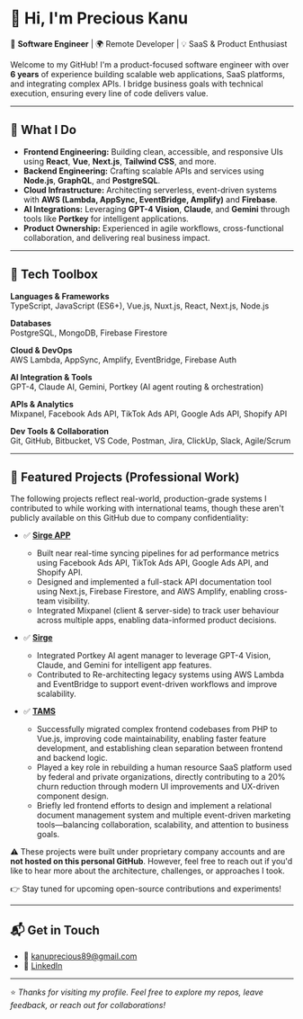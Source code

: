 
# 👋 Hi, I'm Precious Kanu

🎯 **Software Engineer** | 🌍 Remote Developer | 💡 SaaS & Product Enthusiast

Welcome to my GitHub! I'm a product-focused software engineer with over **6 years** of experience building scalable web applications, SaaS platforms, and integrating complex APIs. I bridge business goals with technical execution, ensuring every line of code delivers value.

---

## 🔧 What I Do

- **Frontend Engineering:** Building clean, accessible, and responsive UIs using **React**, **Vue**, **Next.js**, **Tailwind CSS**, and more.
- **Backend Engineering:** Crafting scalable APIs and services using **Node.js**, **GraphQL**, and **PostgreSQL**.
- **Cloud Infrastructure:** Architecting serverless, event-driven systems with **AWS (Lambda, AppSync, EventBridge, Amplify)** and **Firebase**.
- **AI Integrations:** Leveraging **GPT-4 Vision**, **Claude**, and **Gemini** through tools like **Portkey** for intelligent applications.
- **Product Ownership:** Experienced in agile workflows, cross-functional collaboration, and delivering real business impact.

---

## 🧰 Tech Toolbox

**Languages & Frameworks**  
TypeScript, JavaScript (ES6+), Vue.js, Nuxt.js, React, Next.js, Node.js

**Databases**  
PostgreSQL, MongoDB, Firebase Firestore

**Cloud & DevOps**  
AWS Lambda, AppSync, Amplify, EventBridge, Firebase Auth

**AI Integration & Tools**  
GPT-4, Claude AI, Gemini, Portkey (AI agent routing & orchestration)

**APIs & Analytics**  
Mixpanel, Facebook Ads API, TikTok Ads API, Google Ads API, Shopify API

**Dev Tools & Collaboration**  
Git, GitHub, Bitbucket, VS Code, Postman, Jira, ClickUp, Slack, Agile/Scrum

---

## 🧠 Featured Projects (Professional Work)

The following projects reflect real-world, production-grade systems I contributed to while working with international teams, though these aren't publicly available on this GitHub due to company confidentiality:

- ✅ **[Sirge APP](https://apps.shopify.com/sirge-3)**  
   - Built near real-time syncing pipelines for ad performance metrics using Facebook Ads API, TikTok Ads API, Google Ads API, and Shopify API.
   - Designed and implemented a full-stack API documentation tool using Next.js, Firebase Firestore, and AWS Amplify, enabling cross-team visibility.
   - Integrated Mixpanel (client & server-side) to track user behaviour across multiple apps, enabling data-informed product decisions.
  
- ✅ **[Sirge](https://www.sirge.com/)**  
   - Integrated Portkey AI agent manager to leverage GPT-4 Vision, Claude, and Gemini for intelligent app features.
   - Contributed to Re-architecting legacy systems using AWS Lambda and EventBridge to support event-driven workflows and improve scalability.

- ✅ **[TAMS](https://www.tams.com.ng/)**
   - Successfully migrated complex frontend codebases from PHP to Vue.js, improving code maintainability, enabling faster feature development, and establishing clean separation between frontend and backend logic.
   - Played a key role in rebuilding a human resource SaaS platform used by federal and private organizations, directly contributing to a 20% churn reduction through modern UI improvements and UX-driven component design.
   - Briefly led frontend efforts to design and implement a relational document management system and multiple event-driven marketing tools—balancing collaboration, scalability, and attention to business goals.
  

⚠️ These projects were built under proprietary company accounts and are **not hosted on this personal GitHub**. However, feel free to reach out if you'd like to hear more about the architecture, challenges, or approaches I took.

👉 Stay tuned for upcoming open-source contributions and experiments!

---

## 📬 Get in Touch

- 📧 [kanuprecious89@gmail.com](mailto:kanuprecious89@gmail.com)  
- 💼 [LinkedIn](https://www.linkedin.com/in/precious-alexandra-kanu/)

---

⭐️ _Thanks for visiting my profile. Feel free to explore my repos, leave feedback, or reach out for collaborations!_
